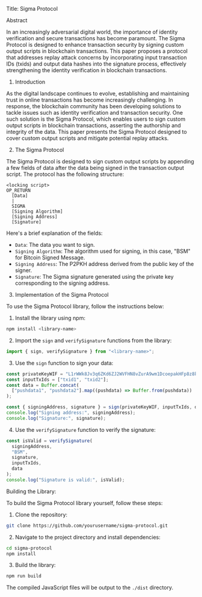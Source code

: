 Title: Sigma Protocol

Abstract

In an increasingly adversarial digital world, the importance of identity verification and secure transactions has become paramount. The Sigma Protocol is designed to enhance transaction security by signing custom output scripts in blockchain transactions. This paper proposes a protocol that addresses replay attack concerns by incorporating input transaction IDs (txids) and output data hashes into the signature process, effectively strengthening the identity verification in blockchain transactions.

1. Introduction

As the digital landscape continues to evolve, establishing and maintaining trust in online transactions has become increasingly challenging. In response, the blockchain community has been developing solutions to tackle issues such as identity verification and transaction security. One such solution is the Sigma Protocol, which enables users to sign custom output scripts in blockchain transactions, asserting the authorship and integrity of the data. This paper presents the Sigma Protocol designed to cover custom output scripts and mitigate potential replay attacks.

2. The Sigma Protocol

The Sigma Protocol is designed to sign custom output scripts by appending a few fields of data after the data being signed in the transaction output script. The protocol has the following structure:

```
<locking script>
OP_RETURN
  [Data]
  |
  SIGMA
  [Signing Algorithm]
  [Signing Address]
  [Signature]
```

Here's a brief explanation of the fields:

- `Data`: The data you want to sign.
- `Signing Algorithm`: The algorithm used for signing, in this case, "BSM" for Bitcoin Signed Message.
- `Signing Address`: The P2PKH address derived from the public key of the signer.
- `Signature`: The Sigma signature generated using the private key corresponding to the signing address.

3. Implementation of the Sigma Protocol

To use the Sigma Protocol library, follow the instructions below:

1. Install the library using npm:

```bash
npm install <library-name>
```

2. Import the `sign` and `verifySignature` functions from the library:

```javascript
import { sign, verifySignature } from "<library-name>";
```

3. Use the `sign` function to sign your data:

```javascript
const privateKeyWIF = "L1rWWk8Jv3q6ZKd6ZJ2WVFHN8vZurA9wm1DcoepakHFp8z8kY7YJ"; // Replace this with your private key
const inputTxIds = ["txid1", "txid2"];
const data = Buffer.concat(
  ["pushdata1", "pushdata2"].map((pushdata) => Buffer.from(pushdata))
);

const { signingAddress, signature } = sign(privateKeyWIF, inputTxIds, data);
console.log("Signing address:", signingAddress);
console.log("Signature:", signature);
```

4. Use the `verifySignature` function to verify the signature:

```javascript
const isValid = verifySignature(
  signingAddress,
  "BSM",
  signature,
  inputTxIds,
  data
);
console.log("Signature is valid:", isValid);
```

Building the Library:

To build the Sigma Protocol library yourself, follow these steps:

1. Clone the repository:

```bash
git clone https://github.com/yourusername/sigma-protocol.git
```

2. Navigate to the project directory and install dependencies:

```bash
cd sigma-protocol
npm install
```

3. Build the library:

```bash
npm run build
```

The compiled JavaScript files will be output to the `./dist` directory.
